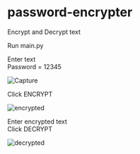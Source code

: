 # password-encrypter
 Encrypt and Decrypt text
 
 Run main.py <br />
 
 Enter text <br />
 Password = 12345
 
![Capture](https://user-images.githubusercontent.com/100990020/177011445-c65eb40d-4f64-43ef-aab8-ec16c4992e81.PNG)

Click ENCRYPT

![encrypted](https://user-images.githubusercontent.com/100990020/177011468-f425dbaa-9453-45c2-848f-7ff0b4612c67.PNG)

Enter encrypted text <br />
Click DECRYPT

![decrypted](https://user-images.githubusercontent.com/100990020/177011482-fdfb3aaf-96a6-4cde-81b1-111a1e53cba5.PNG)


